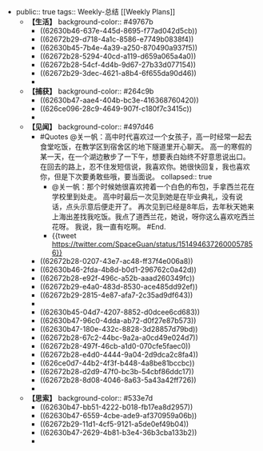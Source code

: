 - public:: true
  tags:: Weekly-总结
  [[Weekly Plans]]
	- **【生活】**
	  background-color:: #49767b
		- ((62630b46-637e-445d-8695-f77ad042d5cb))
		- ((62672b29-d718-4a1c-8586-e7749b0838f4))
		- ((62630b45-7b4e-4a39-a250-870490a937f5))
		- ((62672b28-5294-40cd-a119-d659a065a4a0))
		- ((62672b28-54cf-4d4b-9d67-27b33d077154))
		- ((62672b29-3dec-4621-a8b4-6f655da90d46))
		-
	- **【捕获】**
	  background-color:: #264c9b
		- ((62630b47-aae4-404b-bc3e-416368760420))
		- ((626ce096-28c9-4649-907f-c180f7c3415c))
		-
	- **【见闻】**
	  background-color:: #497d46
		- #Quotes @关一帆：高中时代喜欢过一个女孩子，高一时经常一起去食堂吃饭，在教学区到宿舍区的地下隧道里开心聊天。 高一的寒假的某一天，在一个湖边散步了一下午，想要表白始终不好意思说出口。在回去的路上，忍不住发短信说，我喜欢你。她很快回复，我也喜欢你，但是下次要勇敢些哦，要当面说。
		  collapsed:: true
			- @关一帆：那个时候她很喜欢挎着一个白色的布包，手拿西兰花在学校里到处走。 高中时最后一次见到她是在毕业典礼，没有说话，点头示意后便走开了。 再次见到已经是8年后，去年秋天她来上海出差找我吃饭。我点了道西兰花，她说，呀你这么喜欢吃西兰花呀。 我说，我一直有吃啊。 #End.
			- {{tweet https://twitter.com/SpaceGuan/status/1514946372600057856}}
		- ((62672b28-0207-43e7-ac48-ff37f4e006a8))
		- ((62630b46-2fda-4b8d-b0d1-296762c0a42d))
		- ((62672b28-e92f-496c-a52b-aaad260349fc))
		- ((62672b29-e4a0-483d-8530-ace485dd92ef))
		- ((62672b29-2815-4e87-afa7-2c35ad9df643))
		-
		- ((62630b45-04d7-4207-8852-d0dcee6cd683))
		- ((62630b47-96c0-4dda-ab72-d0f27e87b573))
		- ((62630b47-180e-432c-8828-3d28857d79bd))
		- ((62672b28-67c2-44bc-9a2a-a0cd49e024d7))
		- ((62672b28-497f-46cb-a1d0-070cfe5faec0))
		- ((62672b28-e4d0-4444-9a04-2d9dca2c8fa4))
		- ((626ce0d7-44b2-4f3f-b448-4a8be81bccbc))
		- ((62672b28-d2d9-47f0-bc3b-54cbf86ddc17))
		- ((62672b28-8d08-4046-8a63-5a43a42ff726))
		-
	- **【思索】**
	  background-color:: #533e7d
		- ((62630b47-bb51-4222-b018-fb17ea8d2957))
		- ((62630b47-6559-4cbe-ade9-af370959a06b))
		- ((62672b29-11d1-4cf5-9121-a5de0ef49b04))
		- ((62630b47-2629-4b81-b3e4-36b3cba133b2))
		-